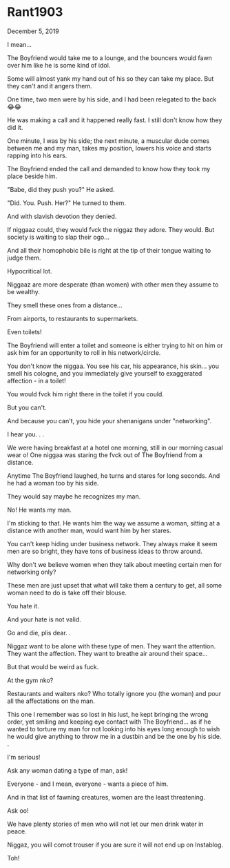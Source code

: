 # Rant1903


December 5, 2019

I mean...

The Boyfriend would take me to a lounge, and the bouncers would fawn over him like he is some kind of idol.

Some will almost yank my hand out of his so they can take my place. But they can't and it angers them.

One time, two men were by his side, and I had been relegated to the back 😂😂 

He was making a call and it happened really fast. I still don't know how they did it.

One minute, I was by his side; the next minute, a muscular dude comes between me and my man, takes my position, lowers his voice and starts rapping into his ears. 

The Boyfriend ended the call and demanded to know how they took my place beside him.

"Babe, did they push you?" He asked.

"Did. You. Push. Her?" He turned to them.

And with slavish devotion they denied. 

If niggaaz could, they would fvck the niggaz they adore. They would. But society is waiting to slap their ogo...

And all their homophobic bile is right at the tip of their tongue waiting to judge them.

Hypocritical lot.

Niggaaz are more desperate (than women) with other men they assume to be wealthy.

They smell these ones from a distance...

From airports, to restaurants to supermarkets.

Even toilets!

The Boyfriend will enter a toilet and someone is either trying to hit on him or ask him for an opportunity to roll in his network/circle.

You don't know the niggaa. You see his car, his appearance, his skin... you smell his cologne, and you immediately give yourself to exaggerated affection - in a toilet!

You would fvck him right there in the toilet if you could.

But you can't. 

And because you can't, you hide your shenanigans under "networking".

I hear you.
.
.

We were having breakfast at a hotel one morning, still in our morning casual wear o! One niggaa was staring the fvck out of The Boyfriend from a distance. 

Anytime The Boyfriend laughed, he turns and stares for long seconds. And he had a woman too by his side.

They would say maybe he recognizes my man.

No! He wants my man.

I'm sticking to that. He wants him the way we assume a woman, sitting at a distance with another man, would want him by her stares.

You can't keep hiding under business network. They always make it seem men are so bright, they have tons of business ideas to throw around.

Why don't we believe women when they talk about meeting certain men for networking only?

These men are just upset that what will take them a century to get, all some woman need to do is take off their blouse.

You hate it.

And your hate is not valid.

Go and die, plis dear.
.

Niggaz want to be alone with these type of men. They want the attention. They want the affection. They want to breathe air around their space...

But that would be weird as fuck. 

At the gym nko?

Restaurants and waiters nko? Who totally ignore you (the woman) and pour all the affectations on the man.

This one I remember was so lost in his lust, he kept bringing the wrong order, yet smiling and keeping eye contact with The Boyfriend... as if he wanted to torture my man for not looking into his eyes long enough to wish he would give anything to throw me in a dustbin and be the one by his side.
.

I'm serious!

Ask any woman dating a type of man, ask!

Everyone - and I mean, everyone - wants a piece of him.

And in that list of fawning creatures, women are the least threatening.

Ask oo!

We have plenty stories of men who will not let our men drink water in peace. 

Niggaz, you will comot trouser if you are sure it will not end up on Instablog.

Toh!